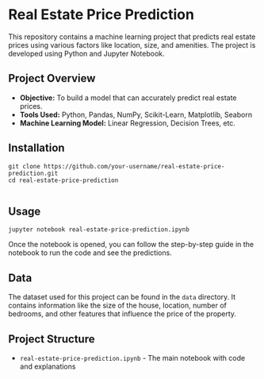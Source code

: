 <!DOCTYPE html>
<html lang="en">
<head>
    <meta charset="UTF-8">
    <meta name="viewport" content="width=device-width, initial-scale=1.0">
<!--     <title>Real Estate Price Prediction</title> -->
</head>
<body>

<h1>Real Estate Price Prediction</h1>

<p>This repository contains a machine learning project that predicts real estate prices using various factors like location, size, and amenities. The project is developed using Python and Jupyter Notebook.</p>

<h2>Project Overview</h2>
<ul>
    <li><strong>Objective:</strong> To build a model that can accurately predict real estate prices.</li>
    <li><strong>Tools Used:</strong> Python, Pandas, NumPy, Scikit-Learn, Matplotlib, Seaborn</li>
    <li><strong>Machine Learning Model:</strong> Linear Regression, Decision Trees, etc.</li>
</ul>

<h2>Installation</h2>
<pre><code>git clone https://github.com/your-username/real-estate-price-prediction.git
cd real-estate-price-prediction
<!-- pip install -r requirements.txt -->
</code></pre>

<h2>Usage</h2>
<pre><code>jupyter notebook real-estate-price-prediction.ipynb
</code></pre>

<p>Once the notebook is opened, you can follow the step-by-step guide in the notebook to run the code and see the predictions.</p>

<h2>Data</h2>
<p>The dataset used for this project can be found in the <code>data</code> directory. It contains information like the size of the house, location, number of bedrooms, and other features that influence the price of the property.</p>

<h2>Project Structure</h2>
<ul>
    <li><code>real-estate-price-prediction.ipynb</code> - The main notebook with code and explanations</li>
<!--     <li><code>data/</code> - Folder containing the dataset</li> -->
<!--     <li><code>models/</code> - Folder where trained models are saved</li> -->
<!--     <li><code>README.html</code> - This file</li> -->
</ul>

</body>
</html>

